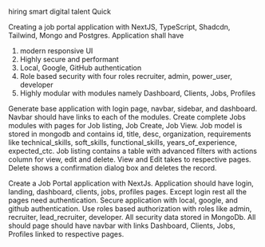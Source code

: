 hiring
smart
digital
talent
Quick
 

Creating a job portal application with NextJS, TypeScript, Shadcdn, Tailwind, Mongo and Postgres. Application shall have 
1. modern responsive UI
2. Highly secure and performant
3. Local, Google, GitHub authentication
4. Role based security with four roles recruiter, admin, power_user, developer
5. Highly modular with modules namely Dashboard, Clients, Jobs, Profiles

Generate base application with login page, navbar, sidebar, and dashboard. Navbar should have links to each of the modules. Create complete Jobs modules with pages for Job listing, Job Create, Job View. Job model is stored in mongodb and contains id, title, desc, organization, requirements like technical_skills, soft_skills, functional_skills, years_of_experience, expected_ctc. Job listing contains a table with advanced filters with actions column for view, edit and delete. View and Edit takes to respective pages. Delete shows a confirmation dialog box and deletes the record.

Create a Job Portal application with NextJs. Application should have login, landing, dashboard, clients, jobs, profiles pages. Except login rest all the pages need authentication. Secure application with local, google, and github authentication. Use roles based authorization with roles like admin, recruiter, lead_recruiter, developer. All security data stored in MongoDb. All should page should have navbar with links Dashboard, Clients, Jobs, Profiles linked to respective pages. 